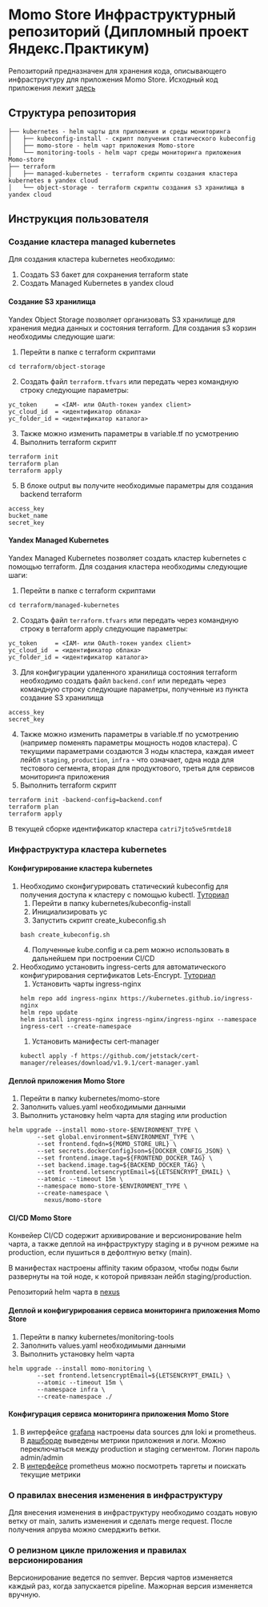 # Momo Store Инфраструктурный репозиторий (Дипломный проект Яндекс.Практикум)
Репозиторий предназначен для хранения кода, описывающего инфраструктуру для приложения Momo Store.
Исходный код приложения лежит [здесь](https://gitlab.praktikum-services.ru/anton-alekseyev/momo-store)
## Структура репозитория
```
├── kubernetes - helm чарты для приложения и среды мониторинга
│   ├── kubeconfig-install - скрипт получения статического kubeconfig
│   ├── momo-store - helm чарт приложения Momo-store
│   └── monitoring-tools - helm чарт среды мониторинга приложения Momo-store
├── terraform
│   ├── managed-kubernetes - terraform скрипты создания кластера kubernetes в yandex cloud
│   └── object-storage - terraform скрипты создания s3 хранилища в yandex cloud
```
## Инструкция пользователя
### Создание кластера managed kubernetes
Для создания кластера kubernetes необходимо:
1. Создать S3 бакет для сохранения terraform state
2. Создать Managed Kubernetes в yandex cloud

#### Создание S3 хранилища
Yandex Object Storage позволяет организовать S3 хранилище для хранения медиа данных и состояния terraform.
Для создания s3 корзин необходимы следующие шаги:
1. Перейти в папке с terraform скриптами
```shell
cd terraform/object-storage
```
2. Создать файл `terraform.tfvars` или передать через командную строку следующие параметры:
```shell
yc_token     = <IAM- или OAuth-токен yandex client>
yc_cloud_id  = <идентификатор облака>
yc_folder_id = <идентификатор каталога>
```
3. Также можно изменить параметры в variable.tf по усмотрению
4. Выполнить terraform скрипт
```shell
terraform init
terraform plan
terraform apply
```
5. В блоке output вы получите необходимые параметры для создания backend terraform
```shell
access_key
bucket_name
secret_key
```
#### Yandex Managed Kubernetes
Yandex Managed Kubernetes позволяет создать кластер kubernetes с помощью terraform.
Для создания кластера необходимы следующие шаги:
1. Перейти в папке с terraform скриптами
```shell
cd terraform/managed-kubernetes
```
2. Создать файл `terraform.tfvars` или передать через командную строку в terraform apply следующие параметры:
```shell
yc_token     = <IAM- или OAuth-токен yandex client>
yc_cloud_id  = <идентификатор облака>
yc_folder_id = <идентификатор каталога>
```
3. Для конфигурации удаленного хранилища состояния terraform необходимо создать файл `backend.conf`
или передать через командную строку следующие параметры, полученные из пункта создание S3 хранилища
```shell
access_key
secret_key
```
4. Также можно изменить параметры в variable.tf по усмотрению (например поменять параметры мощность нодов кластера).
С текущими параметрами создаются 3 ноды кластера, каждая имеет лейбл `staging`, `production`, `infra` - что означает, одна нода
для тестового сегмента, вторая для продуктового, третья для сервисов мониторинга приложения
5. Выполнить terraform скрипт
```shell
terraform init -backend-config=backend.conf
terraform plan
terraform apply
```

В текущей сборке идентификатор кластера `catri7jto5ve5rmtde18`

### Инфраструктура кластера kubernetes
#### Конфигурирование кластера kubernetes
1. Необходимо сконфигурировать статический kubeconfig для получения доступа к кластеру с помощью kubectl.
[Туториал](https://cloud.yandex.ru/docs/managed-kubernetes/operations/connect/create-static-conf)
   1. Перейти в папку kubernetes/kubeconfig-install
   2. Инициализировать yc
   3. Запустить скрипт create_kubeconfig.sh
    ```shell
    bash create_kubeconfig.sh
    ```
   4. Полученные kube.config и ca.pem можно использовать в дальнейшем при построении CI/CD
2. Необходимо установить ingress-certs для автоматического конфигурирования сертификатов Lets-Encrypt.
[Туториал](https://cloud.yandex.ru/docs/managed-kubernetes/tutorials/ingress-cert-manager)
    1. Установить чарты ingress-nginx
   ```
   helm repo add ingress-nginx https://kubernetes.github.io/ingress-nginx
   helm repo update
   helm install ingress-nginx ingress-nginx/ingress-nginx --namespace ingress-cert --create-namespace
   ```
   1. Установить манифесты cert-manager
   ```shell
   kubectl apply -f https://github.com/jetstack/cert-manager/releases/download/v1.9.1/cert-manager.yaml
   ```
#### Деплой приложения Momo Store
1. Перейти в папку kubernetes/momo-store
2. Заполнить values.yaml необходимыми данными
3. Выполнить установку helm чарта для staging или production
```shell
helm upgrade --install momo-store-$ENVIRONMENT_TYPE \
        --set global.environment=$ENVIRONMENT_TYPE \
        --set frontend.fqdn=${MOMO_STORE_URL} \
        --set secrets.dockerConfigJson=${DOCKER_CONFIG_JSON} \
        --set frontend.image.tag=${FRONTEND_DOCKER_TAG} \
        --set backend.image.tag=${BACKEND_DOCKER_TAG} \
        --set frontend.letsencryptEmail=${LETSENCRYPT_EMAIL} \
        --atomic --timeout 15m \
        --namespace momo-store-$ENVIRONMENT_TYPE \
        --create-namespace \
          nexus/momo-store
```
#### CI/CD Momo Store
Конвейер CI/CD содержит архивирование и версионирование helm чарта, а также деплой на инфраструктуру staging
и в ручном режиме на production, если пушиться в дефолтную ветку (main).

В манифестах настроены affinity таким образом,
чтобы поды были развернуты на той ноде, к которой привязан лейбл staging/production.

Репозиторий helm чарта в [nexus](https://nexus.praktikum-services.ru/repository/momo-store-alekseev-helm/)
#### Деплой и конфигурирования сервиса мониторинга приложения Momo Store
1. Перейти в папку kubernetes/monitoring-tools
2. Заполнить values.yaml необходимыми данными
3. Выполнить установку helm чарта
```shell
helm upgrade --install momo-monitoring \
        --set frontend.letsencryptEmail=${LETSENCRYPT_EMAIL} \
        --atomic --timeout 15m \
        --namespace infra \
        --create-namespace ./
```
#### Конфигурация сервиса мониторинга приложения Momo Store
1. В интерфейсе [grafana](https://momo-store-grafana.virtulab-services.ml/) настроены data sources для loki и prometheus.
В [дашборде](https://momo-store-grafana.virtulab-services.ml/d/TqVopPS4k/momo-store?orgId=1) выведены метрики приложения и логи.
Можно переключаться между production и staging сегментом. Логин пароль admin/admin
2. В [интерфейсе](https://momo-store-prometheus.virtulab-services.ml/graph?g0.expr=&g0.tab=1&g0.stacked=0&g0.show_exemplars=0&g0.range_input=1h) prometheus можно посмотреть таргеты и поискать текущие метрики

### О правилах внесения изменения в инфраструктуру
Для внесения изменения в инфраструктуру необходимо создать новую ветку от main, залить изменения и сделать merge request.
После получения апрува можно смерджить ветки.
### О релизном цикле приложения и правилах версионирования
Версионирование ведется по semver.
Версия чартов изменяется каждый раз, когда запускается pipeline.
Мажорная версия изменяется вручную.
